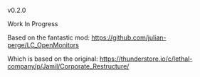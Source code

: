 v0.2.0

Work In Progress

Based on the fantastic mod: https://github.com/julian-perge/LC_OpenMonitors

Which is based on the original: https://thunderstore.io/c/lethal-company/p/Jamil/Corporate_Restructure/
